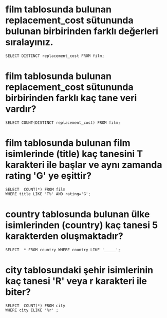 # film tablosunda bulunan replacement_cost sütununda bulunan birbirinden farklı değerleri sıralayınız.
```
SELECT DISTINCT replacement_cost FROM film;
```


# film tablosunda bulunan replacement_cost sütununda birbirinden farklı kaç tane veri vardır?
```
SELECT COUNT(DISTINCT replacement_cost) FROM film;
```


# film tablosunda bulunan film isimlerinde (title) kaç tanesini T karakteri ile başlar ve aynı zamanda rating 'G' ye eşittir?
```
SELECT  COUNT(*) FROM film
WHERE title LIKE 'T%' AND rating='G';
```

# country tablosunda bulunan ülke isimlerinden (country) kaç tanesi 5 karakterden oluşmaktadır?

```
SELECT  * FROM country WHERE country LIKE '_____';
```

# city tablosundaki şehir isimlerinin kaç tanesi 'R' veya r karakteri ile biter?
```
SELECT  COUNT(*) FROM city
WHERE city ILIKE '%r' ;
```
